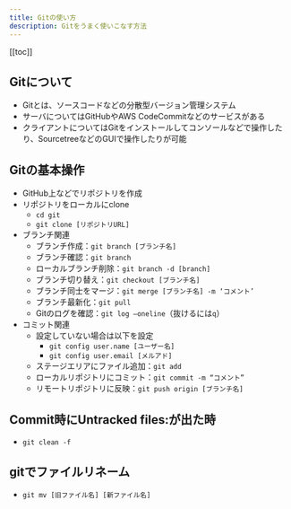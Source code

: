 ```yaml
---
title: Gitの使い方
description: Gitをうまく使いこなす方法
---
```


[[toc]]

## Gitについて

- Gitとは、ソースコードなどの分散型バージョン管理システム
- サーバについてはGitHubやAWS CodeCommitなどのサービスがある
- クライアントについてはGitをインストールしてコンソールなどで操作したり、SourcetreeなどのGUIで操作したりが可能

## Gitの基本操作

- GitHub上などでリポジトリを作成
- リポジトリをローカルにclone
    - `cd git`
    - `git clone [リポジトリURL]`
- ブランチ関連
    - ブランチ作成：`git branch [ブランチ名]`
    - ブランチ確認：`git branch`
    - ローカルブランチ削除：`git branch -d [branch]`
    - ブランチ切り替え：`git checkout [ブランチ名]`
    - ブランチ同士をマージ：`git merge [ブランチ名] -m ‘コメント’`
    - ブランチ最新化：`git pull`
    - Gitのログを確認：`git log —oneline`（抜けるには`q`）
- コミット関連
    - 設定していない場合は以下を設定
        - `git config user.name [ユーザー名]`
        - `git config user.email [メルアド]`
    - ステージエリアにファイル追加：`git add`
    - ローカルリポジトリにコミット：`git commit -m “コメント”`
    - リモートリポジトリに反映：`git push origin [ブランチ名]`


## Commit時にUntracked files:が出た時

- `git clean -f`


## gitでファイルリネーム

- `git mv [旧ファイル名] [新ファイル名]`